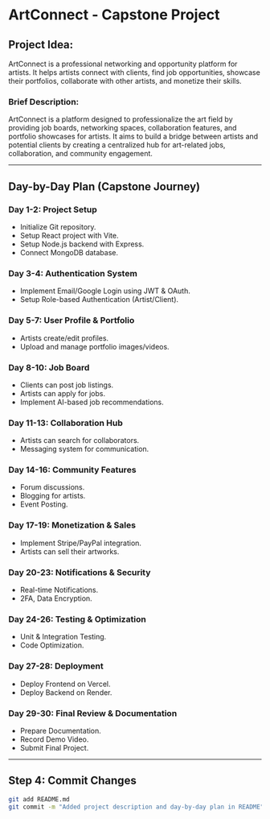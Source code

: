 # ArtConnect - Capstone Project

## Project Idea:
ArtConnect is a professional networking and opportunity platform for artists. It helps artists connect with clients, find job opportunities, showcase their portfolios, collaborate with other artists, and monetize their skills.

### Brief Description:
ArtConnect is a platform designed to professionalize the art field by providing job boards, networking spaces, collaboration features, and portfolio showcases for artists. It aims to build a bridge between artists and potential clients by creating a centralized hub for art-related jobs, collaboration, and community engagement.

---

## Day-by-Day Plan (Capstone Journey)

### Day 1-2: Project Setup
- Initialize Git repository.
- Setup React project with Vite.
- Setup Node.js backend with Express.
- Connect MongoDB database.

### Day 3-4: Authentication System
- Implement Email/Google Login using JWT & OAuth.
- Setup Role-based Authentication (Artist/Client).

### Day 5-7: User Profile & Portfolio
- Artists create/edit profiles.
- Upload and manage portfolio images/videos.

### Day 8-10: Job Board
- Clients can post job listings.
- Artists can apply for jobs.
- Implement AI-based job recommendations.

### Day 11-13: Collaboration Hub
- Artists can search for collaborators.
- Messaging system for communication.

### Day 14-16: Community Features
- Forum discussions.
- Blogging for artists.
- Event Posting.

### Day 17-19: Monetization & Sales
- Implement Stripe/PayPal integration.
- Artists can sell their artworks.

### Day 20-23: Notifications & Security
- Real-time Notifications.
- 2FA, Data Encryption.

### Day 24-26: Testing & Optimization
- Unit & Integration Testing.
- Code Optimization.

### Day 27-28: Deployment
- Deploy Frontend on Vercel.
- Deploy Backend on Render.

### Day 29-30: Final Review & Documentation
- Prepare Documentation.
- Record Demo Video.
- Submit Final Project.

---

## Step 4: Commit Changes
```bash
git add README.md
git commit -m "Added project description and day-by-day plan in README"
